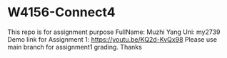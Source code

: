 # W4156-Connect4
This repo is for assignment purpose
FullName: Muzhi Yang
Uni: my2739
Demo link for Assignment 1: https://youtu.be/KQ2d-KvQx98 Please use main branch for assignment1 grading. Thanks
